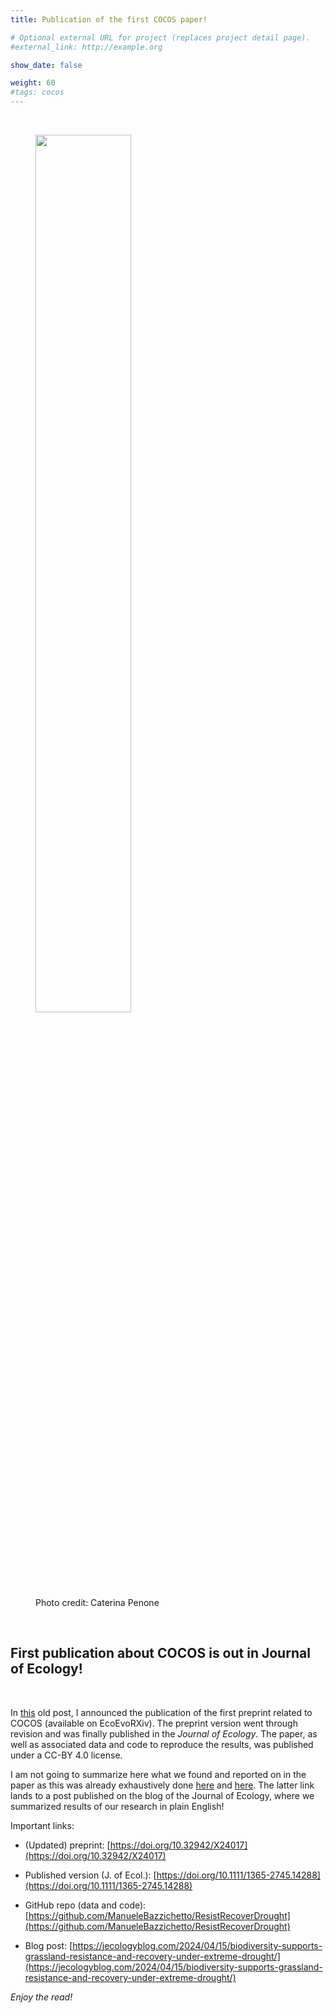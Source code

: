 ```yaml
---
title: Publication of the first COCOS paper!

# Optional external URL for project (replaces project detail page).
#external_link: http://example.org

show_date: false

weight: 60
#tags: cocos
---
```


<br>

<figure>
  <img src="/img/Cate2.jpg" alt="" style="width:60%">
  <figcaption>Photo credit: Caterina Penone</figcaption>
</figure>

<br>

## First publication about COCOS is out in Journal of Ecology!

<br>

In [this](https://mbazzichetto.netlify.app/cocos/preprint/) old post, I announced the publication of the first preprint related to COCOS (available on EcoEvoRXiv). The preprint version went through revision and was finally published in the *Journal of Ecology*. The paper, as well as associated data and code to reproduce the results, was published under a CC-BY 4.0 license.

I am not going to summarize here what we found and reported on in the paper as this was already exhaustively done [here](https://mbazzichetto.netlify.app/cocos/preprint/) and [here](https://jecologyblog.com/2024/04/15/biodiversity-supports-grassland-resistance-and-recovery-under-extreme-drought/). The latter link lands to a post published on the blog of the Journal of Ecology, where we summarized results of our research in plain English!

Important links:

- (Updated) preprint: [https://doi.org/10.32942/X24017](https://doi.org/10.32942/X24017)

- Published version (J. of Ecol.): [https://doi.org/10.1111/1365-2745.14288](https://doi.org/10.1111/1365-2745.14288)

- GitHub repo (data and code): [https://github.com/ManueleBazzichetto/ResistRecoverDrought](https://github.com/ManueleBazzichetto/ResistRecoverDrought)

- Blog post: [https://jecologyblog.com/2024/04/15/biodiversity-supports-grassland-resistance-and-recovery-under-extreme-drought/](https://jecologyblog.com/2024/04/15/biodiversity-supports-grassland-resistance-and-recovery-under-extreme-drought/)

*Enjoy the read!*
